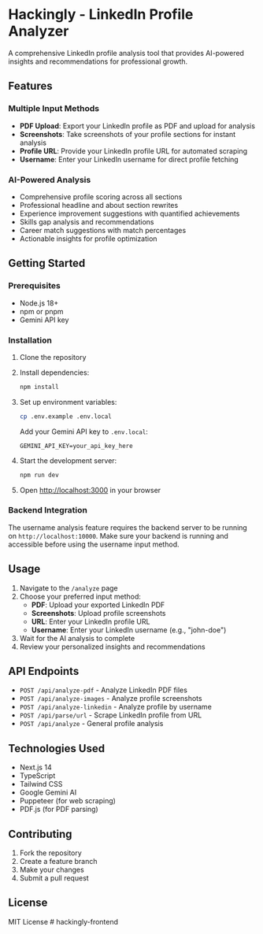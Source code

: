 # Hackingly - LinkedIn Profile Analyzer

A comprehensive LinkedIn profile analysis tool that provides AI-powered insights and recommendations for professional growth.

## Features

### Multiple Input Methods
- **PDF Upload**: Export your LinkedIn profile as PDF and upload for analysis
- **Screenshots**: Take screenshots of your profile sections for instant analysis
- **Profile URL**: Provide your LinkedIn profile URL for automated scraping
- **Username**: Enter your LinkedIn username for direct profile fetching

### AI-Powered Analysis
- Comprehensive profile scoring across all sections
- Professional headline and about section rewrites
- Experience improvement suggestions with quantified achievements
- Skills gap analysis and recommendations
- Career match suggestions with match percentages
- Actionable insights for profile optimization

## Getting Started

### Prerequisites
- Node.js 18+ 
- npm or pnpm
- Gemini API key

### Installation

1. Clone the repository
2. Install dependencies:
   ```bash
   npm install
   ```

3. Set up environment variables:
   ```bash
   cp .env.example .env.local
   ```
   Add your Gemini API key to `.env.local`:
   ```
   GEMINI_API_KEY=your_api_key_here
   ```

4. Start the development server:
   ```bash
   npm run dev
   ```

5. Open [http://localhost:3000](http://localhost:3000) in your browser

### Backend Integration

The username analysis feature requires the backend server to be running on `http://localhost:10000`. Make sure your backend is running and accessible before using the username input method.

## Usage

1. Navigate to the `/analyze` page
2. Choose your preferred input method:
   - **PDF**: Upload your exported LinkedIn PDF
   - **Screenshots**: Upload profile screenshots
   - **URL**: Enter your LinkedIn profile URL
   - **Username**: Enter your LinkedIn username (e.g., "john-doe")
3. Wait for the AI analysis to complete
4. Review your personalized insights and recommendations

## API Endpoints

- `POST /api/analyze-pdf` - Analyze LinkedIn PDF files
- `POST /api/analyze-images` - Analyze profile screenshots
- `POST /api/analyze-linkedin` - Analyze profile by username
- `POST /api/parse/url` - Scrape LinkedIn profile from URL
- `POST /api/analyze` - General profile analysis

## Technologies Used

- Next.js 14
- TypeScript
- Tailwind CSS
- Google Gemini AI
- Puppeteer (for web scraping)
- PDF.js (for PDF parsing)

## Contributing

1. Fork the repository
2. Create a feature branch
3. Make your changes
4. Submit a pull request

## License

MIT License
#   h a c k i n g l y - f r o n t e n d  
 